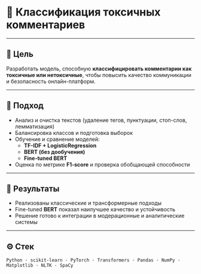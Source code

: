 # 💬 Классификация токсичных комментариев  

---

## 🎯 Цель  
Разработать модель, способную **классифицировать комментарии как токсичные или нетоксичные**, чтобы повысить качество коммуникации и безопасность онлайн-платформ.

---

## 🧠 Подход  
- Анализ и очистка текстов (удаление тегов, пунктуации, стоп-слов, лемматизация)  
- Балансировка классов и подготовка выборок  
- Обучение и сравнение моделей:  
  - **TF-IDF + LogisticRegression**  
  - **BERT (без дообучения)**  
  - **Fine-tuned BERT**  
- Оценка по метрике **F1-score** и проверка обобщающей способности  

---

## 🚀 Результаты  
- Реализованы классические и трансформерные подходы  
- Fine-tuned **BERT** показал наилучшее качество и устойчивость  
- Решение готово к интеграции в модерационные и аналитические системы  

---

## ⚙️ Стек  
`Python · scikit-learn · PyTorch · Transformers · Pandas · NumPy · Matplotlib · NLTK · SpaCy`
